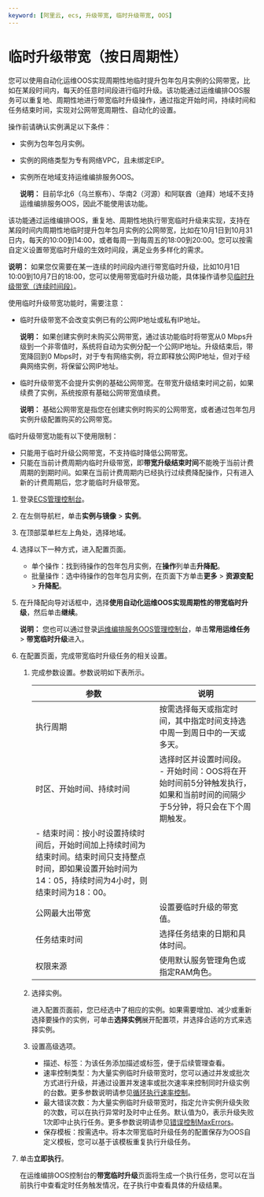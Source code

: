 ```yaml
---
keyword: [阿里云, ecs, 升级带宽, 临时升级带宽, OOS]
---
```


# 临时升级带宽（按日周期性）

您可以使用自动化运维OOS实现周期性地临时提升包年包月实例的公网带宽，比如在某段时间内，每天的任意时间段进行临时升级。该功能通过运维编排OOS服务可以重复地、周期性地进行带宽临时升级操作，通过指定开始时间，持续时间和任务结束时间，实现对公网带宽周期性、自动化的设置。

操作前请确认实例满足以下条件：

-   实例为包年包月实例。
-   实例的网络类型为专有网络VPC，且未绑定EIP。
-   实例所在地域支持运维编排服务OOS。

    **说明：** 目前华北6（乌兰察布）、华南2（河源）和阿联酋（迪拜）地域不支持运维编排服务OOS，因此不能使用该功能。


该功能通过运维编排OOS，重复地、周期性地执行带宽临时升级来实现，支持在某段时间内周期性地临时提升包年包月实例的公网带宽，比如在10月1日到10月31日内，每天的10:00到14:00，或者每周一到每周五的18:00到20:00。您可以按需自定义设置带宽临时升级的生效时间段，满足业务多样化的需求。

**说明：** 如果您仅需要在某一连续的时间段内进行带宽临时升级，比如10月1日10:00到10月7日的18:00，您可以使用带宽临时升级功能，具体操作请参见[临时升级带宽（连续时间段）](/cn.zh-CN/实例/升降配实例/降配包年包月实例/临时升级带宽（连续时间段）.md)。

使用临时升级带宽功能时，需要注意：

-   临时升级带宽不会改变实例已有的公网IP地址或私有IP地址。

    **说明：** 如果创建实例时未购买公网带宽，通过该功能临时将带宽从0 Mbps升级到一个非零值时，系统将自动为实例分配一个公网IP地址。升级结束后，带宽降回到0 Mbps时，对于专有网络实例，将立即释放公网IP地址，但对于经典网络实例，将保留公网IP地址。

-   临时升级带宽不会提升实例的基础公网带宽。在带宽升级结束时间之前，如果续费了实例，系统按原有基础公网带宽值续费。

    **说明：** 基础公网带宽是指您在创建实例时购买的公网带宽，或者通过包年包月实例升级配置购买的公网带宽。


临时升级带宽功能有以下使用限制：

-   只能用于临时升级公网带宽，不支持临时降低公网带宽。
-   只能在当前计费周期内临时升级带宽，即**带宽升级结束时间**不能晚于当前计费周期的到期时间。如果在当前计费周期内已经执行过续费降配操作，只有进入新的计费周期后，您才能临时升级带宽。

1.  登录[ECS管理控制台](https://ecs.console.aliyun.com)。

2.  在左侧导航栏，单击**实例与镜像** \> **实例**。

3.  在顶部菜单栏左上角处，选择地域。

4.  选择以下一种方式，进入配置页面。

    -   单个操作：找到待操作的包年包月实例，在**操作**列单击**升降配**。
    -   批量操作：选中待操作的包年包月实例，在页面下方单击**更多** \> **资源变配** \> **升降配**。
5.  在升降配向导对话框中，选择**使用自动化运维OOS实现周期性的带宽临时升级**，然后单击**继续**。

    **说明：** 您也可以通过登录[运维编排服务OOS管理控制台](https://oos.console.aliyun.com/)，单击**常用运维任务** \> **带宽临时升级**进入。

6.  在配置页面，完成带宽临时升级任务的相关设置。

    1.  完成参数设置。参数说明如下表所示。

        |参数|说明|
        |--|--|
        |执行周期|按需选择每天或指定时间，其中指定时间支持选中周一到周日中的一天或多天。|
        |时区、开始时间、持续时间|选择时区并设置时间段。        -   开始时间：OOS将在开始时间前5分钟触发执行，如果和当前时间的间隔少于5分钟，将只会在下个周期触发。
        -   结束时间：按小时设置持续时间后，开始时间加上持续时间为结束时间。结束时间只支持整点时间，即如果设置开始时间为14：05，持续时间为4小时，则结束时间为18：00。 |
        |公网最大出带宽|设置要临时升级的带宽值。|
        |任务结束时间|选择任务结束的日期和具体时间。|
        |权限来源|使用默认服务管理角色或指定RAM角色。|

    2.  选择实例。

        进入配置页面前，您已经选中了相应的实例。如果需要增加、减少或重新选择要操作的实例，可单击**选择实例**展开配置项，并选择合适的方式来选择实例。

    3.  设置高级选项。

        -   描述、标签：为该任务添加描述或标签，便于后续管理查看。
        -   速率控制类型：为大量实例临时升级带宽时，您可以通过并发或批次方式进行升级，并通过设置并发速率或批次速率来控制同时升级实例的台数。更多参数说明请参见[循环执行速率控制]()。
        -   最大错误次数：为大量实例临时升级带宽时，指定允许实例升级失败的次数，可以在执行异常时及时中止任务。默认值为0，表示升级失败1次即中止执行任务。更多参数说明请参见[错误控制MaxErrors]()。
        -   保存模板：按需选中。将本次带宽临时升级任务的配置保存为OOS自定义模板，您可以基于该模板重复执行升级任务。
7.  单击**立即执行**。

    在运维编排OOS控制台的**带宽临时升级**页面将生成一个执行任务，您可以在当前执行中查看定时任务触发情况，在子执行中查看具体的升级结果。


